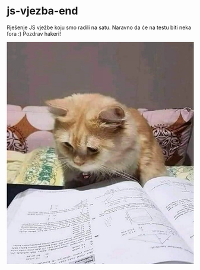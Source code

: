 # js-vjezba-end
Rješenje JS vježbe koju smo radili na satu. Naravno da će na testu biti neka fora :) Pozdrav hakeri!

<img src="https://github.com/mariosever/js-vjezba-end/blob/main/me-looking-for-when-i-asked.jpg" alt="Alt text" title="Optional title" width="600px">
